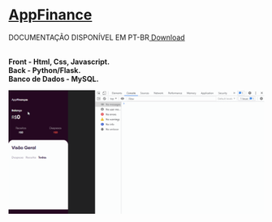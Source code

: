 <h1><a href="https://phlucasfr.pythonanywhere.com/appfinance">AppFinance</a></h1>
DOCUMENTAÇÃO DISPONÍVEL EM PT-BR<a href="https://github.com/phlucasfr/appfinancas/blob/main/Documenta%C3%A7%C3%A3o/pt-br.docx?raw=true"> Download</a> <BR>
<br>

<strong>Front - Html, Css, Javascript.<br></strong>
<strong>Back - Python/Flask.<br></strong>
<strong>Banco de Dados - MySQL.<br></strong>

 ![Alt text](screen/1.gif?raw=true "APP")
